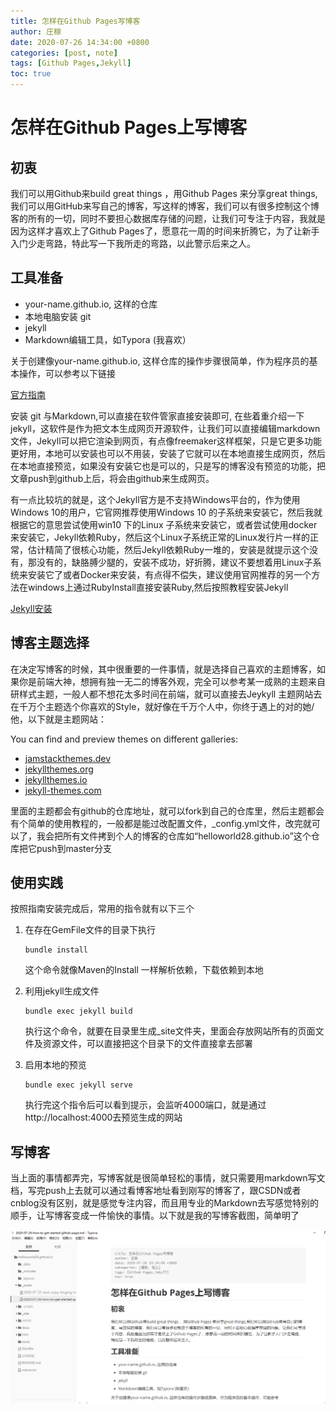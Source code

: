 ```yaml
---
title: 怎样在Github Pages写博客
author: 庄稼
date: 2020-07-26 14:34:00 +0800
categories: [post, note]
tags: [Github Pages,Jekyll]
toc: true
---
```


# 怎样在Github Pages上写博客

## 初衷

我们可以用Github来build great things ，用Github Pages 来分享great things,我们可以用GitHub来写自己的博客，写这样的博客，我们可以有很多控制这个博客的所有的一切，同时不要担心数据库存储的问题，让我们可专注于内容，我就是因为这样才喜欢上了Github Pages了，愿意花一周的时间来折腾它，为了让新手入门少走弯路，特此写一下我所走的弯路，以此警示后来之人。

## 工具准备

* your-name.github.io, 这样的仓库
* 本地电脑安装 git 
* jekyll
* Markdown编辑工具，如Typora (我喜欢）

关于创建像your-name.github.io, 这样仓库的操作步骤很简单，作为程序员的基本操作，可以参考以下链接

[官方指南](https://pages.github.com/)

安装 git 与Markdown,可以直接在软件管家直接安装即可, 在些着重介绍一下jekyll，这软件是作为把文本生成网页开源软件，让我们可以直接编辑markdown文件，Jekyll可以把它渲染到网页，有点像freemaker这样框架，只是它更多功能更好用，本地可以安装也可以不用装，安装了它就可以在本地直接生成网页，然后在本地直接预览，如果没有安装它也是可以的，只是写的博客没有预览的功能，把文章push到github上后，将会由github来生成网页。

有一点比较坑的就是，这个Jekyll官方是不支持Windows平台的，作为使用Windows 10的用户，它官网推荐使用Windows 10 的子系统来安装它，然后我就根据它的意思尝试使用win10 下的Linux 子系统来安装它，或者尝试使用docker来安装它，Jekyll依赖Ruby，然后这个Linux子系统正常的Linux发行片一样的正常，估计精简了很核心功能，然后Jekyll依赖Ruby一堆的，安装是就提示这个没有，那没有的，缺胳膊少腿的，安装不成功，好折腾，建议不要想着用Linux子系统来安装它了或者Docker来安装，有点得不偿失，建议使用官网推荐的另一个方法在windows上通过RubyInstall直接安装Ruby,然后按照教程安装Jekyll

 [Jekyll安装](https://jekyllrb.com/docs/installation/windows/)

##  博客主题选择

在决定写博客的时候，其中很重要的一件事情，就是选择自己喜欢的主题博客，如果你是前端大神，想拥有独一无二的博客外观，完全可以参考某一成熟的主题来自研样式主题，一般人都不想花太多时间在前端，就可以直接去Jeykyll 主题网站去在千万个主题选个你喜欢的Style，就好像在千万个人中，你终于遇上的对的她/他，以下就是主题网站：

You can find and preview themes on different galleries:

- [jamstackthemes.dev](https://jamstackthemes.dev/ssg/jekyll/)
- [jekyllthemes.org](http://jekyllthemes.org/)
- [jekyllthemes.io](https://jekyllthemes.io/)
- [jekyll-themes.com](https://jekyll-themes.com/)

里面的主题都会有github的仓库地址，就可以fork到自己的仓库里，然后主题都会有个简单的使用教程的，一般都是能过改配置文件，_config.yml文件，改完就可以了，我会把所有文件拷到个人的博客的仓库如“helloworld28.github.io”这个仓库把它push到master分支

##  使用实践

按照指南安装完成后，常用的指令就有以下三个

1. 在存在GemFile文件的目录下执行

   ~~~
   bundle install
   ~~~

   这个命令就像Maven的Install  一样解析依赖，下载依赖到本地

2. 利用jekyll生成文件

   ~~~
   bundle exec jekyll build
   ~~~

   执行这个命令，就要在目录里生成_site文件夹，里面会存放网站所有的页面文件及资源文件，可以直接把这个目录下的文件直接拿去部署

3. 启用本地的预览

   ~~~
   bundle exec jekyll serve
   ~~~

   执行完这个指令后可以看到提示，会监听4000端口，就是通过http://localhost:4000去预览生成的网站

## 写博客

当上面的事情都弄完，写博客就是很简单轻松的事情，就只需要用markdown写文档，写完push上去就可以通过看博客地址看到刚写的博客了，跟CSDN或者cnblog没有区别，就是感觉专注内容，而且用专业的Markdown去写感觉特别的顺手，让写博客变成一件愉快的事情。以下就是我的写博客截图，简单明了

![我的写博客工作界面](/assets/img/image-20200726202146839.png)

